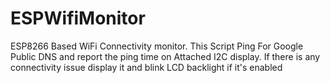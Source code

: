 # ESPWifiMonitor
ESP8266 Based WiFi Connectivity monitor. This Script Ping For Google Public DNS and report the ping time on Attached I2C display. If there is any connectivity issue display it and blink LCD backlight if it's enabled
